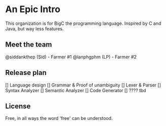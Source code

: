 # An Epic Intro 
This organization is for BigC the programming language. Inspired by C and Java, but way less features. 

## Meet the team 
@siddankthep (Sid) - Farmer #1 
@lanphgphm (LP) - Farmer #2 

## Release plan 
[] Language design 
[] Grammar & Proof of unambiguity 
[] Lexer & Parser 
[] Syntax Analyzer 
[] Semantic Analyzer 
[] Code Generator 
[] ???? tbd

## License 
Free, in all ways the word 'free' can be understood. 
